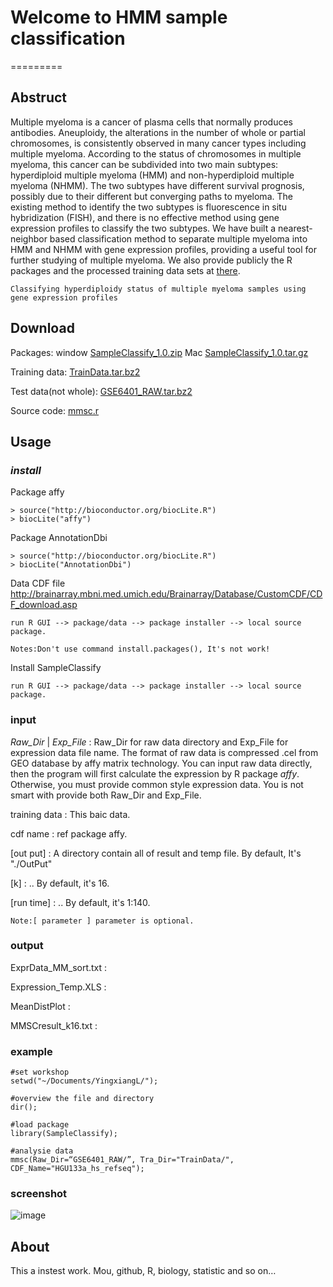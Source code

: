 # Welcome to HMM sample classification
=========
## Abstruct
Multiple myeloma is a cancer of plasma cells that normally produces antibodies. Aneuploidy, the alterations in the number of whole or partial chromosomes, is consistently observed in many cancer types including multiple myeloma. According to the status of chromosomes in multiple myeloma, this cancer can be subdivided into two main subtypes: hyperdiploid multiple myeloma (HMM) and non-hyperdiploid multiple myeloma (NHMM). The two subtypes have different survival prognosis, possibly due to their different but converging paths to myeloma. The existing method to identify the two subtypes is fluorescence in situ hybridization (FISH), and there is no effective method using gene expression profiles to classify the two subtypes. We have built a nearest-neighbor based classification method to separate multiple myeloma into HMM and NHMM with gene expression profiles, providing a useful tool for further studying of multiple myeloma. We also provide publicly the R packages and the processed training data sets at [there](http://hmmc.github.com).

```Classifying hyperdiploidy status of multiple myeloma samples using gene expression profiles```

## Download

Packages: window [SampleClassify_1.0.zip](data/sampleClassify.zip) Mac [SampleClassify_1.0.tar.gz](data/SampleClassify_1.0.tar.gz)

Training data: [TrainData.tar.bz2](data/TrainData.tar.bz2)

Test data(not whole): [GSE6401_RAW.tar.bz2](data/GSE6401_RAW.tar.bz2)

Source code: [mmsc.r](data/mmsc.r)

## Usage

### *install*

Package affy
	
	> source("http://bioconductor.org/biocLite.R")
	> biocLite("affy")

Package AnnotationDbi

	> source("http://bioconductor.org/biocLite.R")
	> biocLite("AnnotationDbi")
	
Data CDF file <http://brainarray.mbni.med.umich.edu/Brainarray/Database/CustomCDF/CDF_download.asp>

	run R GUI --> package/data --> package installer --> local source package.	
```Notes:Don't use command install.packages(), It's not work!```

Install SampleClassify

	run R GUI --> package/data --> package installer --> local source package.

	
### input

*Raw_Dir* | *Exp_File* : Raw_Dir for raw data directory and Exp_File for expression data file name. The format of raw data is compressed .cel from GEO database by affy matrix technology. You can input raw data directly, then the program will first calculate the expression by R package _affy_. Otherwise, you must provide common style expression data. You is not smart with provide both Raw_Dir and Exp_File.

training data : This baic data. 

cdf name : ref package affy.

[out put] : A directory contain all of result and temp file. By default, It's "./OutPut" 

[k] : .. By default, it's 16.

[run time] : .. By default, it's 1:140.

`Note:[ parameter ] parameter is optional.`

### output

ExprData_MM_sort.txt :

Expression_Temp.XLS :

MeanDistPlot :

MMSCresult_k16.txt :

### example


	#set workshop
	setwd("~/Documents/YingxiangL/");
	
	#overview the file and directory
	dir();
	
	#load package
	library(SampleClassify);
	
	#analysie data
	mmsc(Raw_Dir=“GSE6401_RAW/”, Tra_Dir="TrainData/", CDF_Name="HGU133a_hs_refseq");

### screenshot

![image](image/example.png)

## About

This a instest work. Mou, github, R, biology, statistic and so on… 

